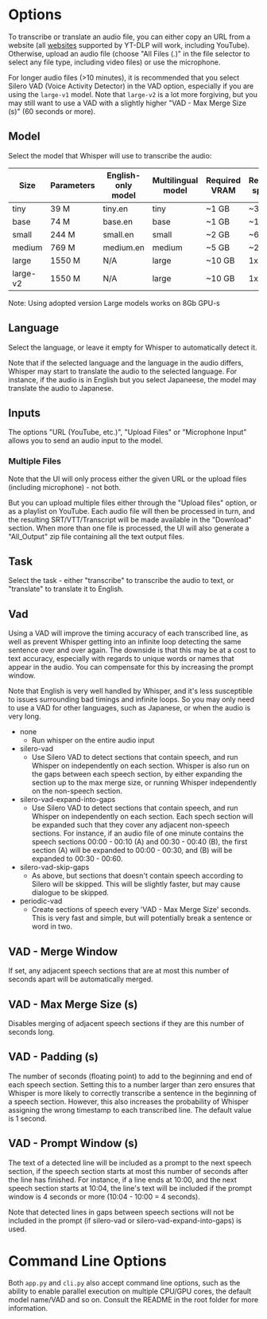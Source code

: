 # Options
To transcribe or translate an audio file, you can either copy an URL from a website (all [websites](https://github.com/yt-dlp/yt-dlp/blob/master/supportedsites.md) 
supported by YT-DLP will work, including YouTube). Otherwise, upload an audio file (choose "All Files (*.*)" 
in the file selector to select any file type, including video files) or use the microphone.

For longer audio files (>10 minutes), it is recommended that you select Silero VAD (Voice Activity Detector) in the VAD option, especially if you are using the `large-v1` model. Note that `large-v2` is a lot more forgiving, but you may still want to use a VAD with a slightly higher "VAD - Max Merge Size (s)" (60 seconds or more).

## Model
Select the model that Whisper will use to transcribe the audio:

| Size      | Parameters | English-only model | Multilingual model | Required VRAM | Relative speed |
|-----------|------------|--------------------|--------------------|---------------|----------------|
| tiny      | 39 M       | tiny.en            | tiny               | ~1 GB         | ~32x           |
| base      | 74 M       | base.en            | base               | ~1 GB         | ~16x           |
| small     | 244 M      | small.en           | small              | ~2 GB         | ~6x            |
| medium    | 769 M      | medium.en          | medium             | ~5 GB         | ~2x            |
| large     | 1550 M     | N/A                | large              | ~10 GB        | 1x             |
| large-v2  | 1550 M     | N/A                | large              | ~10 GB        | 1x             |

Note: Using adopted version Large models works on 8Gb GPU-s

## Language

Select the language, or leave it empty for Whisper to automatically detect it. 

Note that if the selected language and the language in the audio differs, Whisper may start to translate the audio to the selected 
language. For instance, if the audio is in English but you select Japaneese, the model may translate the audio to Japanese.

## Inputs
The options "URL (YouTube, etc.)", "Upload Files" or "Microphone Input" allows you to send an audio input to the model.

### Multiple Files
Note that the UI will only process either the given URL or the upload files (including microphone) - not both. 

But you can upload multiple files either through the "Upload files" option, or as a playlist on YouTube. Each audio file will then be processed in turn, and the resulting SRT/VTT/Transcript will be made available in the "Download" section. When more than one file is processed, the UI will also generate a "All_Output" zip file containing all the text output files.

## Task
Select the task - either "transcribe" to transcribe the audio to text, or "translate" to translate it to English.

## Vad
Using a VAD will improve the timing accuracy of each transcribed line, as well as prevent Whisper getting into an infinite
loop detecting the same sentence over and over again. The downside is that this may be at a cost to text accuracy, especially
with regards to unique words or names that appear in the audio. You can compensate for this by increasing the prompt window. 

Note that English is very well handled by Whisper, and it's less susceptible to issues surrounding bad timings and infinite loops. 
So you may only need to use a VAD for other languages, such as Japanese, or when the audio is very long.

* none
  * Run whisper on the entire audio input
* silero-vad
   * Use Silero VAD to detect sections that contain speech, and run Whisper on independently on each section. Whisper is also run 
     on the gaps between each speech section, by either expanding the section up to the max merge size, or running Whisper independently 
     on the non-speech section.
* silero-vad-expand-into-gaps
   * Use Silero VAD to detect sections that contain speech, and run Whisper on independently on each section. Each spech section will be expanded
     such that they cover any adjacent non-speech sections. For instance, if an audio file of one minute contains the speech sections 
     00:00 - 00:10 (A) and 00:30 - 00:40 (B), the first section (A) will be expanded to 00:00 - 00:30, and (B) will be expanded to 00:30 - 00:60.
* silero-vad-skip-gaps
   * As above, but sections that doesn't contain speech according to Silero will be skipped. This will be slightly faster, but 
     may cause dialogue to be skipped.
* periodic-vad
   * Create sections of speech every 'VAD - Max Merge Size' seconds. This is very fast and simple, but will potentially break 
     a sentence or word in two.

## VAD - Merge Window
If set, any adjacent speech sections that are at most this number of seconds apart will be automatically merged.

## VAD - Max Merge Size (s)
Disables merging of adjacent speech sections if they are this number of seconds long.

## VAD - Padding (s)
The number of seconds (floating point) to add to the beginning and end of each speech section. Setting this to a number
larger than zero ensures that Whisper is more likely to correctly transcribe a sentence in the beginning of 
a speech section. However, this also increases the probability of Whisper assigning the wrong timestamp 
to each transcribed line. The default value is 1 second.

## VAD - Prompt Window (s)
The text of a detected line will be included as a prompt to the next speech section, if the speech section starts at most this
number of seconds after the line has finished. For instance, if a line ends at 10:00, and the next speech section starts at
10:04, the line's text will be included if the prompt window is 4 seconds or more (10:04 - 10:00 = 4 seconds).

Note that detected lines in gaps between speech sections will not be included in the prompt 
(if silero-vad or silero-vad-expand-into-gaps) is used.

# Command Line Options

Both `app.py` and `cli.py` also accept command line options, such as the ability to enable parallel execution on multiple
CPU/GPU cores, the default model name/VAD and so on. Consult the README in the root folder for more information.
